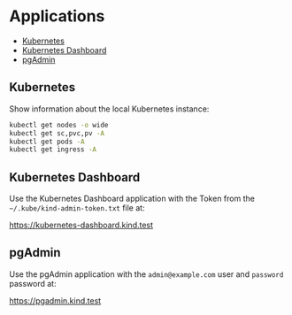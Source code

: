 # Applications

* [Kubernetes](#kubernetes)
* [Kubernetes Dashboard](#kubernetes-dashboard)
* [pgAdmin](#pgadmin)

## Kubernetes

Show information about the local Kubernetes instance:

```bash
kubectl get nodes -o wide
kubectl get sc,pvc,pv -A
kubectl get pods -A
kubectl get ingress -A
```

## Kubernetes Dashboard

Use the Kubernetes Dashboard application with the Token from the
`~/.kube/kind-admin-token.txt` file at:

https://kubernetes-dashboard.kind.test

## pgAdmin

Use the pgAdmin application with the `admin@example.com` user and
`password` password at:

https://pgadmin.kind.test
